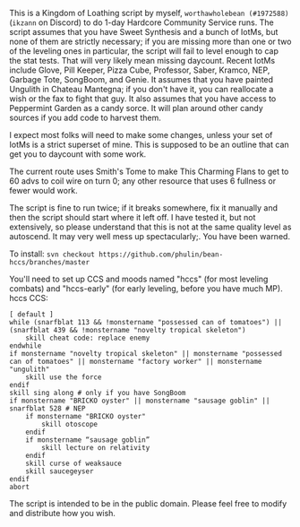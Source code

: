 This is a Kingdom of Loathing script by myself, `worthawholebean (#1972588)` (`ikzann` on Discord) to do 1-day Hardcore Community Service runs.
The script assumes that you have Sweet Synthesis and a bunch of IotMs, but none of them are strictly necessary; if you are missing more than one or two of the leveling ones in particular, the script will fail to level enough to cap the stat tests. That will very likely mean missing daycount.
Recent IotMs include Glove, Pill Keeper, Pizza Cube, Professor, Saber, Kramco, NEP, Garbage Tote, SongBoom, and Genie.
It assumes that you have painted Ungulith in Chateau Mantegna; if you don't have it, you can reallocate a wish or the fax to fight that guy.
It also assumes that you have access to Peppermint Garden as a candy sorce. It will plan around other candy sources if you add code to harvest them.

I expect most folks will need to make some changes, unless your set of IotMs is a strict superset of mine. This is supposed to be an outline that can get you to daycount with some work.

The current route uses Smith's Tome to make This Charming Flans to get to 60 advs to coil wire on turn 0; any other resource that uses 6 fullness or fewer would work.

The script is fine to run twice; if it breaks somewhere, fix it manually and then the script should start where it left off. I have tested it, but not extensively, so please understand that this is not at the same quality level as autoscend. It may very well mess up spectacularly;. You have been warned.

To install:
`svn checkout https://github.com/phulin/bean-hccs/branches/master`

You'll need to set up CCS and moods named "hccs" (for most leveling combats) and "hccs-early" (for early leveling, before you have much MP).
hccs CCS:
```
[ default ]
while (snarfblat 113 && !monstername "possessed can of tomatoes") || (snarfblat 439 && !monstername "novelty tropical skeleton")
    skill cheat code: replace enemy
endwhile
if monstername "novelty tropical skeleton" || monstername "possessed can of tomatoes" || monstername "factory worker" || monstername "ungulith"
    skill use the force
endif
skill sing along # only if you have SongBoom
if monstername "BRICKO oyster" || monstername "sausage goblin" || snarfblat 528 # NEP
    if monstername "BRICKO oyster"
        skill otoscope
    endif
    if monstername “sausage goblin”
        skill lecture on relativity
    endif
    skill curse of weaksauce
    skill saucegeyser
endif
abort
```

The script is intended to be in the public domain. Please feel free to modify and distribute how you wish.
